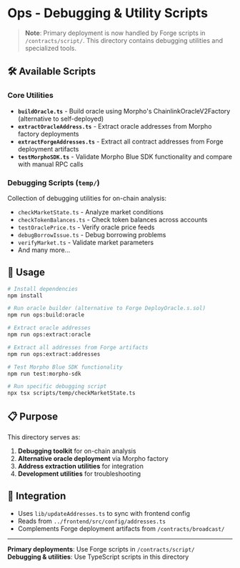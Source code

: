 # Ops - Debugging & Utility Scripts

> **Note**: Primary deployment is now handled by Forge scripts in `/contracts/script/`. This directory contains debugging utilities and specialized tools.

## 🛠️ Available Scripts

### Core Utilities
- **`buildOracle.ts`** - Build oracle using Morpho's ChainlinkOracleV2Factory (alternative to self-deployed)
- **`extractOracleAddress.ts`** - Extract oracle addresses from Morpho factory deployments
- **`extractForgeAddresses.ts`** - Extract all contract addresses from Forge deployment artifacts
- **`testMorphoSDK.ts`** - Validate Morpho Blue SDK functionality and compare with manual RPC calls

### Debugging Scripts (`temp/`)
Collection of debugging utilities for on-chain analysis:
- `checkMarketState.ts` - Analyze market conditions
- `checkTokenBalances.ts` - Check token balances across accounts
- `testOraclePrice.ts` - Verify oracle price feeds
- `debugBorrowIssue.ts` - Debug borrowing problems
- `verifyMarket.ts` - Validate market parameters
- And many more...

## 🚀 Usage

```bash
# Install dependencies
npm install

# Run oracle builder (alternative to Forge DeployOracle.s.sol)
npm run ops:build:oracle

# Extract oracle addresses
npm run ops:extract:oracle

# Extract all addresses from Forge artifacts
npm run ops:extract:addresses

# Test Morpho Blue SDK functionality
npm run test:morpho-sdk

# Run specific debugging script
npx tsx scripts/temp/checkMarketState.ts
```

## 📋 Purpose

This directory serves as:
1. **Debugging toolkit** for on-chain analysis
2. **Alternative oracle deployment** via Morpho factory
3. **Address extraction utilities** for integration
4. **Development utilities** for troubleshooting

## 🔗 Integration

- Uses `lib/updateAddresses.ts` to sync with frontend config
- Reads from `../frontend/src/config/addresses.ts`
- Complements Forge deployment artifacts from `/contracts/broadcast/`

---

**Primary deployments**: Use Forge scripts in `/contracts/script/`  
**Debugging & utilities**: Use TypeScript scripts in this directory
